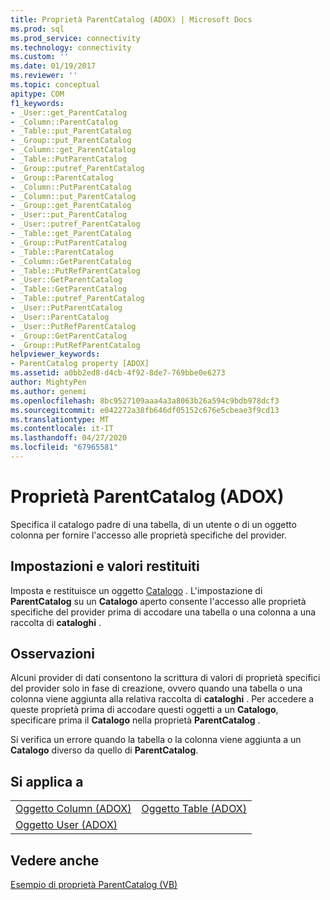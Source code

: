 ```yaml
---
title: Proprietà ParentCatalog (ADOX) | Microsoft Docs
ms.prod: sql
ms.prod_service: connectivity
ms.technology: connectivity
ms.custom: ''
ms.date: 01/19/2017
ms.reviewer: ''
ms.topic: conceptual
apitype: COM
f1_keywords:
- _User::get_ParentCatalog
- _Column::ParentCatalog
- _Table::put_ParentCatalog
- _Group::put_ParentCatalog
- _Column::get_ParentCatalog
- _Table::PutParentCatalog
- _Group::putref_ParentCatalog
- _Group::ParentCatalog
- _Column::PutParentCatalog
- _Column::put_ParentCatalog
- _Group::get_ParentCatalog
- _User::put_ParentCatalog
- _User::putref_ParentCatalog
- _Table::get_ParentCatalog
- _Group::PutParentCatalog
- _Table::ParentCatalog
- _Column::GetParentCatalog
- _Table::PutRefParentCatalog
- _User::GetParentCatalog
- _Table::GetParentCatalog
- _Table::putref_ParentCatalog
- _User::PutParentCatalog
- _User::ParentCatalog
- _User::PutRefParentCatalog
- _Group::GetParentCatalog
- _Group::PutRefParentCatalog
helpviewer_keywords:
- ParentCatalog property [ADOX]
ms.assetid: a0bb2ed8-d4cb-4f92-8de7-769bbe0e6273
author: MightyPen
ms.author: genemi
ms.openlocfilehash: 8bc9527109aaa4a3a8063b26a594c9bdb978dcf3
ms.sourcegitcommit: e042272a38fb646df05152c676e5cbeae3f9cd13
ms.translationtype: MT
ms.contentlocale: it-IT
ms.lasthandoff: 04/27/2020
ms.locfileid: "67965581"
---
```

# <a name="parentcatalog-property-adox"></a>Proprietà ParentCatalog (ADOX)
Specifica il catalogo padre di una tabella, di un utente o di un oggetto colonna per fornire l'accesso alle proprietà specifiche del provider.  
  
## <a name="settings-and-return-values"></a>Impostazioni e valori restituiti  
 Imposta e restituisce un oggetto [Catalogo](../../../ado/reference/adox-api/catalog-object-adox.md) . L'impostazione di **ParentCatalog** su un **Catalogo** aperto consente l'accesso alle proprietà specifiche del provider prima di accodare una tabella o una colonna a una raccolta di **cataloghi** .  
  
## <a name="remarks"></a>Osservazioni  
 Alcuni provider di dati consentono la scrittura di valori di proprietà specifici del provider solo in fase di creazione, ovvero quando una tabella o una colonna viene aggiunta alla relativa raccolta di **cataloghi** . Per accedere a queste proprietà prima di accodare questi oggetti a un **Catalogo**, specificare prima il **Catalogo** nella proprietà **ParentCatalog** .  
  
 Si verifica un errore quando la tabella o la colonna viene aggiunta a un **Catalogo** diverso da quello di **ParentCatalog**.  
  
## <a name="applies-to"></a>Si applica a  
  
|||  
|-|-|  
|[Oggetto Column (ADOX)](../../../ado/reference/adox-api/column-object-adox.md)|[Oggetto Table (ADOX)](../../../ado/reference/adox-api/table-object-adox.md)|  
|[Oggetto User (ADOX)](../../../ado/reference/adox-api/user-object-adox.md)||  
  
## <a name="see-also"></a>Vedere anche  
 [Esempio di proprietà ParentCatalog (VB)](../../../ado/reference/adox-api/parentcatalog-property-example-vb.md)
